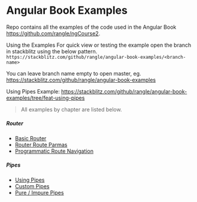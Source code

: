 # Angular Book Examples

Repo contains all the examples of the code used in the Angular Book https://github.com/rangle/ngCourse2. 

Using the Examples
For quick view or testing the example open the branch in stackblitz using the below pattern.
`https://stackblitz.com/github/rangle/angular-book-examples/<branch-name>`

You can leave branch name empty to open master, eg.
https://stackblitz.com/github/rangle/angular-book-examples

Using Pipes Example: 
https://stackblitz.com/github/rangle/angular-book-examples/tree/feat-using-pipes

> All examples by chapter are listed below.
##### Router
* [Basic Router](https://stackblitz.com/github/rangle/angular-book-examples/tree/feat-basic-router)
* [Router Route Parmas](https://stackblitz.com/github/rangle/angular-book-examples/tree/feat-router-route-paramas)
* [Programmatic Route Navigation](https://stackblitz.com/github/rangle/angular-book-examples/tree/feat-programmatic-route-navigation)

##### Pipes
* [Using Pipes](https://stackblitz.com/github/rangle/angular-book-examples/tree/feat-using-pipes)
* [Custom Pipes](https://stackblitz.com/github/rangle/angular-book-examples/tree/feat-custom-pipes)
* [Pure / Impure Pipes](https://stackblitz.com/github/rangle/angular-book-examples/tree/feat-pure-impure-pipes)

